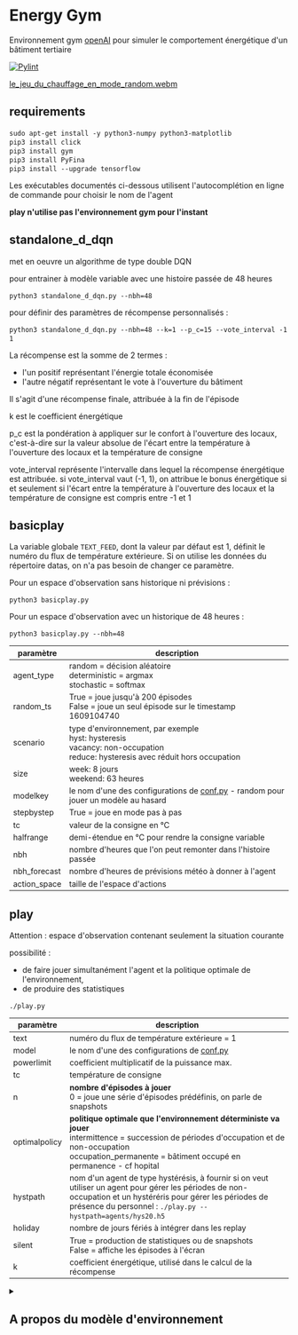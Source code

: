 # Energy Gym
Environnement gym [openAI](https://github.com/openai/gym) pour simuler le comportement énergétique d'un bâtiment tertiaire

[![Pylint](https://github.com/Open-Building-Management/EnergyGym/actions/workflows/ci.yml/badge.svg)](https://github.com/Open-Building-Management/EnergyGym/actions/workflows/ci.yml)

[le_jeu_du_chauffage_en_mode_random.webm](https://user-images.githubusercontent.com/24553739/190570843-7f1c81fc-90a3-436d-9e51-2086e0282a43.webm)


## requirements

```
sudo apt-get install -y python3-numpy python3-matplotlib
pip3 install click
pip3 install gym
pip3 install PyFina
pip3 install --upgrade tensorflow
```

Les exécutables documentés ci-dessous utilisent l'autocomplétion en ligne de commande pour choisir le nom de l'agent

**play n'utilise pas l'environnement gym pour l'instant**

## standalone_d_dqn

met en oeuvre un algorithme de type double DQN

pour entrainer à modèle variable avec une histoire passée de 48 heures
```
python3 standalone_d_dqn.py --nbh=48
```
pour définir des paramètres de récompense personnalisés :

```
python3 standalone_d_dqn.py --nbh=48 --k=1 --p_c=15 --vote_interval -1 1
```

La récompense est la somme de 2 termes :
- l'un positif représentant l'énergie totale économisée
- l'autre négatif représentant le vote à l'ouverture du bâtiment

Il s'agit d'une récompense finale, attribuée à la fin de l'épisode

k est le coefficient énergétique

p_c est la pondération à appliquer sur le confort à l'ouverture des locaux, c'est-à-dire sur la valeur absolue de l'écart entre la température à l'ouverture des locaux et la température de consigne

vote_interval représente l'intervalle dans lequel la récompense énergétique est attribuée. si vote_interval vaut (-1, 1), on attribue le bonus énergétique si et seulement si l'écart entre la température à l'ouverture des locaux et la température de consigne est compris entre -1 et 1

## basicplay

La variable globale `TEXT_FEED`, dont la valeur par défaut est 1, définit le numéro du flux de température extérieure. Si on utilise les données du répertoire datas, on n'a pas besoin de changer ce paramètre.

Pour un espace d'observation sans historique ni prévisions :
```
python3 basicplay.py
```
Pour un espace d'observation avec un historique de 48 heures :
```
python3 basicplay.py --nbh=48
```

paramètre |  description
--|--
agent_type | random = décision aléatoire<br>deterministic = argmax<br>stochastic = softmax
random_ts | True = joue jusqu'à 200 épisodes<br>False = joue un seul épisode sur le timestamp 1609104740
scenario | type d'environnement, par exemple<br>hyst: hysteresis<br>vacancy: non-occupation<br>reduce: hysteresis avec réduit hors occupation
size | week: 8 jours<br>weekend: 63 heures
modelkey | le nom d'une des configurations de [conf.py](conf.py) - random pour jouer un modèle au hasard
stepbystep | True = joue en mode pas à pas
tc | valeur de la consigne en °C
halfrange | demi-étendue en °C pour rendre la consigne variable
nbh | nombre d'heures que l'on peut remonter dans l'histoire passée
nbh_forecast | nombre d'heures de prévisions météo à donner à l'agent
action_space | taille de l'espace d'actions

## play

Attention : espace d'observation contenant seulement la situation courante

possibilité :
* de faire jouer simultanément l'agent et la politique optimale de l'environnement,
* de produire des statistiques

```
./play.py
```
paramètre |  description
--|--
text | numéro du flux de température extérieure = 1
model | le nom d'une des configurations de [conf.py](conf.py)
powerlimit | coefficient multiplicatif de la puissance max.
tc | température de consigne
n | **nombre d'épisodes à jouer**<br>0 = joue une série d'épisodes prédéfinis, on parle de snapshots
optimalpolicy | **politique optimale que l'environnement déterministe va jouer**<br>intermittence = succession de périodes d'occupation et de non-occupation<br>occupation_permanente = bâtiment occupé en permanence - cf hopital
hystpath | nom d'un agent de type hystérésis, à fournir si on veut utiliser un agent pour gérer les périodes de non-occupation et un hystéréris pour gérer les périodes de présence du personnel : `./play.py --hystpath=agents/hys20.h5`
holiday | nombre de jours fériés à intégrer dans les replay
silent | True = production de statistiques ou de snapshots<br>False = affiche les épisodes à l'écran
k | coefficient énergétique, utilisé dans le calcul de la récompense

<details id=1>
  <summary><h2>A propos du modèle d'environnement</h2></summary>

  L'environnement est représenté sous la forme d'un modèle électrique équivalent simple à deux paramètres :
  * une résistance R en K/W qui représente l'isolation du bâtiment
  * une capacité C en J/K qui représente l'inertie du bâtiment

  [Pour en savoir plus](https://github.com/Open-Building-Management/RCmodel/blob/main/RCmodel.ipynb)

  Pour une résistance de 1e-4 K/W, et quelle que soit l’inertie entre 4e8 et 4e9 J/K, le système de chauffage, même utilisé à fond en permanence, ne
  parvient pas à maintenir la température.

  Pour pouvoir gérer des épisodes de froid sur des bâtiments présentant majoritairement des résistances inférieures à 2e-4 K/W, la seule solution est
  d’augmenter la puissance disponible.

  On ne devrait toutefois pas rencontrer ce cas de figure sur le terrain si les équipements de production et les pompes sont correctement dimensionnés.

  Le couple R=2e-4 K/W et C=2e8 J/K semble donc être une configuration extrême, peu probable en pratique, mais susceptible de nous donner de la matière
  pour bien cerner le fonctionnement de notre modèle.

  ### comportement sous météo hivernale froide
  ![](images/RC_sim2_48h.png)

</details>
